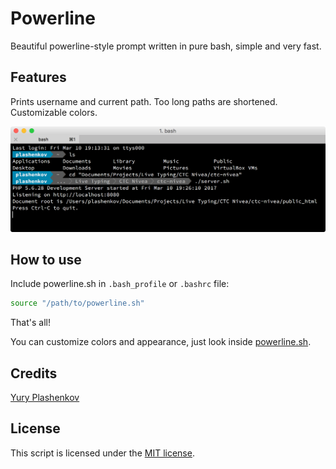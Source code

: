 # Powerline

Beautiful powerline-style prompt written in pure bash, simple and very fast.

## Features

Prints username and current path. Too long paths are shortened. Customizable colors.

![image](screenshots/screenshot.png)

## How to use

Include powerline.sh in `.bash_profile` or `.bashrc` file:

```bash
source "/path/to/powerline.sh"
```

That's all!

You can customize colors and appearance, just look inside [powerline.sh](powerline.sh).

## Credits

[Yury Plashenkov](https://github.com/plashenkov)

## License

This script is licensed under the [MIT license](LICENSE.md).
